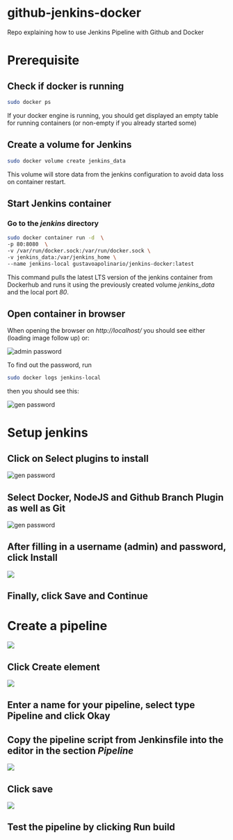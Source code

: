 # github-jenkins-docker
Repo explaining how to use Jenkins Pipeline with Github and Docker

# Prerequisite

## Check if docker is running

```bash
sudo docker ps
```

If your docker engine is running, you should get displayed an empty table for running containers (or non-empty if you already started some)

## Create a volume for Jenkins

```bash
sudo docker volume create jenkins_data
```

This volume will store data from the jenkins configuration to avoid data loss on container restart.

## Start Jenkins container

### Go to the *jenkins* directory

```bash
sudo docker container run -d  \
-p 80:8080  \
-v /var/run/docker.sock:/var/run/docker.sock \
-v jenkins_data:/var/jenkins_home \
--name jenkins-local gustavoapolinario/jenkins-docker:latest
```

This command pulls the latest LTS version of the jenkins container from Dockerhub and runs it using the previously created volume *jenkins_data* and the local port *80*.

## Open container in browser

When opening the browser on *http://localhost/* you should see either (loading image follow up) or: 

![admin password](img/admin_password_initial.png)

To find out the password, run

```bash
sudo docker logs jenkins-local
```

then you should see this:

![gen password](img/jenkins_admin_password.png)

# Setup jenkins

## Click on **Select plugins to install**
![gen password](img/jenkins_install_mask.png)

## Select Docker, NodeJS and Github Branch Plugin as well as Git

![gen password](img/jenkins_github_plugin.png)

## After filling in a username (admin) and password, click Install

![](img/jenkins_create_admin_account.png)

## Finally, click **Save and Continue**

# Create a pipeline

![](img/jenkins_menu.png)

## Click **Create element**

![](img/jenkins_create_docker_pipeline.png)

## Enter a name for your pipeline, select type **Pipeline** and click Okay

## Copy the pipeline script from **Jenkinsfile** into the editor in the section *Pipeline*

![](img/jenkins_add_pipeline_script.png)

## Click save

![](img/jenkins_pipeline_menu.png)

## Test the pipeline by clicking **Run build**